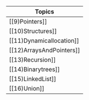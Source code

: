 
| Topics                      |
| --------------------------- |
| [[9)Pointers]]             |
| [[10)Structures]]          |
| [[11)Dynamicallocation]]  |
| [[12)ArraysAndPointers]] |
| [[13)Recursion]]           |
| [[14)Binarytrees]]        |
| [[15)LinkedList]]         |
| [[16)Union]]               |
